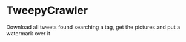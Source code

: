 TweepyCrawler
=============

Download all tweets found searching a tag, get the pictures and put a watermark over it
